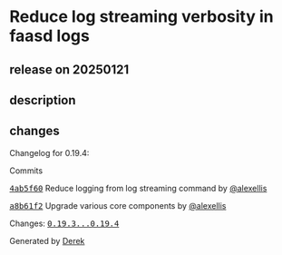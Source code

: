 # Reduce log streaming verbosity in faasd logs

## release on 20250121

## description

## changes

Changelog for 0.19.4:

Commits

<a class="commit-link" data-hovercard-type="commit" data-hovercard-url="https://github.com/openfaas/faasd/commit/4ab5f60b9dec1f572d81f690ba568e5eb0e0c024/hovercard" href="https://github.com/openfaas/faasd/commit/4ab5f60b9dec1f572d81f690ba568e5eb0e0c024"><tt>4ab5f60</tt></a> Reduce logging from log streaming command by <a class="user-mention notranslate" data-hovercard-type="user" data-hovercard-url="/users/alexellis/hovercard" data-octo-click="hovercard-link-click" data-octo-dimensions="link_type:self" href="https://github.com/alexellis">@alexellis</a>

<a class="commit-link" data-hovercard-type="commit" data-hovercard-url="https://github.com/openfaas/faasd/commit/a8b61f2086c426463ddd57ee1ce3db2b0005c4ae/hovercard" href="https://github.com/openfaas/faasd/commit/a8b61f2086c426463ddd57ee1ce3db2b0005c4ae"><tt>a8b61f2</tt></a> Upgrade various core components by <a class="user-mention notranslate" data-hovercard-type="user" data-hovercard-url="/users/alexellis/hovercard" data-octo-click="hovercard-link-click" data-octo-dimensions="link_type:self" href="https://github.com/alexellis">@alexellis</a>

Changes: <a class="commit-link" href="https://github.com/openfaas/faasd/compare/0.19.3...0.19.4"><tt>0.19.3...0.19.4</tt></a>

Generated by <a href="https://github.com/alexellis/derek/">Derek</a>

